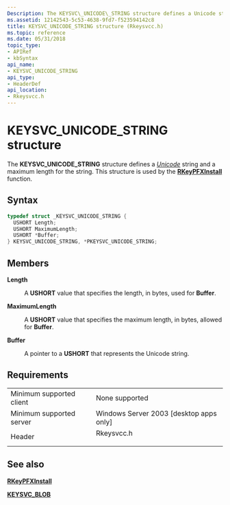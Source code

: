 ```yaml
---
Description: The KEYSVC\_UNICODE\_STRING structure defines a Unicode string and a maximum length for the string. This structure is used by the RKeyPFXInstall function.
ms.assetid: 12142543-5c53-4638-9fd7-f523594142c8
title: KEYSVC_UNICODE_STRING structure (Rkeysvcc.h)
ms.topic: reference
ms.date: 05/31/2018
topic_type: 
- APIRef
- kbSyntax
api_name: 
- KEYSVC_UNICODE_STRING
api_type: 
- HeaderDef
api_location: 
- Rkeysvcc.h
---
```


# KEYSVC\_UNICODE\_STRING structure

The **KEYSVC\_UNICODE\_STRING** structure defines a [*Unicode*](../secgloss/u-gly.md) string and a maximum length for the string. This structure is used by the [**RKeyPFXInstall**](rkeypfxinstall.md) function.

## Syntax


```C++
typedef struct _KEYSVC_UNICODE_STRING {
  USHORT Length;
  USHORT MaximumLength;
  USHORT *Buffer;
} KEYSVC_UNICODE_STRING, *PKEYSVC_UNICODE_STRING;
```



## Members

<dl> <dt>

**Length**
</dt> <dd>

A **USHORT** value that specifies the length, in bytes, used for **Buffer**.

</dd> <dt>

**MaximumLength**
</dt> <dd>

A **USHORT** value that specifies the maximum length, in bytes, allowed for **Buffer**.

</dd> <dt>

**Buffer**
</dt> <dd>

A pointer to a **USHORT** that represents the Unicode string.

</dd> </dl>

## Requirements



|                                     |                                                                                       |
|-------------------------------------|---------------------------------------------------------------------------------------|
| Minimum supported client<br/> | None supported<br/>                                                             |
| Minimum supported server<br/> | Windows Server 2003 \[desktop apps only\]<br/>                                  |
| Header<br/>                   | <dl> <dt>Rkeysvcc.h</dt> </dl> |



## See also

<dl> <dt>

[**RKeyPFXInstall**](rkeypfxinstall.md)
</dt> <dt>

[**KEYSVC\_BLOB**](keysvc-blob.md)
</dt> </dl>

 

 